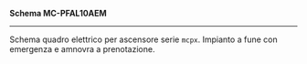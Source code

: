 __Schema MC-PFAL10AEM__

---

Schema quadro elettrico per ascensore serie `mcpx`. Impianto a fune
con emergenza e amnovra a prenotazione.
